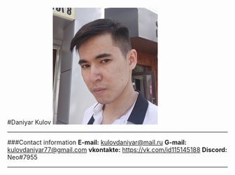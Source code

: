 #Daniyar Kulov
![](avatar.jpg)

---

###Contact information
**E-mail:** kulovdaniyar@mail.ru
**G-mail:** kulovdaniyar77@gmail.com
**vkontakte:** https://vk.com/id115145188
**Discord:** Neo#7955

---